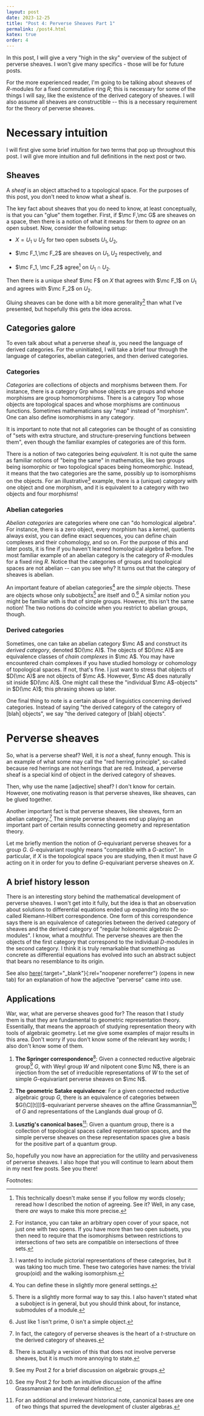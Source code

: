 ```yaml
---
layout: post
date: 2023-12-25
title: "Post 4: Perverse Sheaves Part 1"
permalink: /post4.html
katex: true
order: 4
---
```


In this post, I will give a very "high in the sky" overview of the subject of perverse sheaves. I won't give many specifics - those will be for future posts.

For the more experienced reader, I'm going to be talking about sheaves of $R$-modules for a fixed commutative ring $R$; this is necessary for some of the things I will say, like the existence of the derived category of sheaves. I will also assume all sheaves are constructible -- this is a necessary requirement for the theory of perverse sheaves.

# Necessary intuition

I will first give some brief intuition for two terms that pop up throughout this post. I will give more intuition and full definitions in the next post or two.

## Sheaves

A *sheaf* is an object attached to a topological space. For the purposes of this post, you don't need to know what a sheaf is.

The key fact about sheaves that you do need to know, at least conceptually, is that you can "glue" them together. First, if $\mc F,\mc G$ are sheaves on a space, then there is a notion of what it means for them to *agree* on an open subset. Now, consider the following setup:

- $X=U_1\cup U_2$ for two open subsets $U_1,U_2$,

- $\mc F_1,\mc F_2$ are sheaves on $U_1,U_2$ respectively, and

- $\mc F_1, \mc F_2$ agree[^Agree] on $U_1\cap U_2$.

[^Agree]: This technically doesn't make sense if you follow my words closely; reread how I described the notion of agreeing. See it? Well, in any case, there *are* ways to make this more precise.

Then there is a unique sheaf $\mc F$ on $X$ that agrees with $\mc F_1$ on $U_1$ and agrees with $\mc F_2$ on $U_2$.

Gluing sheaves can be done with a bit more generality[^GS] than what I've presented, but hopefully this gets the idea across.

[^GS]: For instance, you can take an arbitrary open cover of your space, not just one with two opens. If you have more than two open subsets, you then need to require that the isomorphisms between restrictions to intersections of two sets are compatible on intersections of three sets.

## Categories galore

To even talk about what a perverse sheaf *is*, you need the language of derived categories. For the uninitiated, I will take a brief tour through the language of categories, abelian categories, and then derived categories.

### Categories

*Categories* are collections of objects and morphisms between them. For instance, there is a category Grp whose objects are groups and whose morphisms are group homomorphisms. There is a category Top whose objects are topological spaces and whose morphisms are continuous functions. Sometimes mathematicians say "map" instead of "morphism". One can also define isomorphisms in any category.

It is important to note that not all categories can be thought of as consisting of "sets with extra structure, and structure-preserving functions between them", even though the familiar examples of categories are of this form.

There is a notion of two categories being *equivalent*. It is not quite the same as familiar notions of "being the same" in mathematics, like two groups being isomorphic or two topological spaces being homeomorphic. Instead, it means that the two categories are the same, possibly up to isomorphisms on the objects. For an illustrative[^IE] example, there is a (unique) category with one object and one morphism, and it is equivalent to a category with two objects and four morphisms!

[^IE]: I wanted to include pictorial representations of these categories, but it was taking too much time. These two categories have names: the trivial group(oid) and the walking isomorphism.

### Abelian categories

*Abelian categories* are categories where one can "do homological algebra". For instance, there is a zero object, every morphism has a kernel, quotients always exist, you can define exact sequences, you can define chain complexes and their cohomology, and so on. For the purpose of this and later posts, it is fine if you haven't learned homological algebra before. The most familiar example of an abelian category is the category of $R$-modules for a fixed ring $R$. Notice that the categories of groups and topological spaces are not abelian -- can you see why? It turns out that the category of sheaves is abelian.

An important feature of abelian categories[^5] are the *simple* objects. These are objects whose only subobjects[^6] are itself and 0.[^8] A similar notion you might be familiar with is that of simple groups. However, this isn't the same notion! The two notions do coincide when you restrict to abelian groups, though.

[^5]: You can define these in slightly more general settings.

[^6]: There is a slightly more formal way to say this. I also haven't stated what a subobject is in general, but you should think about, for instance, submodules of a module.

[^8]: Just like 1 isn't prime, 0 isn't a simple object.

### Derived categories

Sometimes, one can take an abelian category $\mc A$ and construct its *derived category*, denoted $D(\mc A)$. The objects of $D(\mc A)$ are equivalence classes of *chain complexes* in $\mc A$. You may have encountered chain complexes if you have studied homology or cohomology of topological spaces. If not, that's fine. I just want to stress that objects of $D(\mc A)$ are not objects of $\mc A$. However, $\mc A$ does naturally sit inside $D(\mc A)$. One might call these the "individual $\mc A$-objects" in $D(\mc A)$; this phrasing shows up later.

One final thing to note is a certain abuse of linguistics concerning derived categories. Instead of saying "the derived category of the category of \[blah\] objects", we say "the derived category of \[blah\] objects".

# Perverse sheaves

So, what is a perverse sheaf? Well, it is *not* a sheaf, funny enough. This is an example of what some may call the "red herring principle", so-called because red herrings are not herrings that are red. Instead, a perverse sheaf is a special kind of object in the derived category of sheaves.

Then, why use the name \[adjective\] sheaf? I don't know for certain. However, one motivating reason is that perverse sheaves, like sheaves, can be glued together.

Another important fact is that perverse sheaves, like sheaves, form an abelian category.[^1] The simple perverse sheaves end up playing an important part of certain results connecting geometry and representation theory.

Let me briefly mention the notion of $G$-equivariant perverse sheaves for a group $G$. $G$-equivariant roughly means "compatible with a $G$-action". In particular, if $X$ is the topological space you are studying, then it must have $G$ acting on it in order for you to define $G$-equivariant perverse sheaves on $X$.

[^1]: In fact, the category of perverse sheaves is the heart of a $t$-structure on the derived category of sheaves.

## A brief history lesson

There is an interesting story behind the mathematical development of perverse sheaves. I won't get into it fully, but the idea is that an observation about solutions to differential equations ended up expanding into the so-called Riemann-Hilbert correspondence. One form of this correspondence says there is an equivalence of categories between the derived category of sheaves and the derived category of "regular holonomic algebraic $D$-modules". I know, what a mouthful. The perverse sheaves are then the objects of the first category that correspond to the individual $D$-modules in the second category. I think it is truly remarkable that something as concrete as differential equations has evolved into such an abstract subject that bears no resemblance to its origin.

See also [here](https://mathoverflow.net/questions/29970/what-is-the-etymology-of-the-term-perverse-sheaf/44149#44149){:target="_blank"}{:rel="noopener noreferrer"} (opens in new tab) for an explanation of how the adjective "perverse" came into use.

## Applications

War, war, what are perverse sheaves good for? The reason that I study them is that they are fundamental to geometric representation theory. Essentially, that means the approach of studying representation theory with tools of algebraic geometry. Let me give some examples of major results in this area. Don't worry if you don't know some of the relevant key words; I also don't know some of them.

1. **The Springer correspondence**[^2]: Given a connected reductive algebraic group[^AG] $G$, with Weyl group $W$ and nilpotent cone $\mc N$, there is an injection from the set of irreducible representations of $W$ to the set of simple  $G$-equivariant perverse sheaves on $\mc N$.

2. **The geometric Satake equivalence**: For a given connected reductive algebraic group $G$, there is an equivalence of categories between $G(\C[[t]])$-equivariant perverse sheaves on the affine Grassmannian[^4] of $G$ and representations of the Langlands dual group of $G$.

3. **Lusztig's canonical bases**[^CB]: Given a quantum group, there is a collection of topological spaces called representation spaces, and the simple perverse sheaves on these representation spaces give a basis for the positive part of a quantum group.

[^CB]: For an additional and irrelevant historical note, canonical bases are one of two things that spurred the development of cluster algebras.

[^AG]: See my Post 2 for a brief discussion on algebraic groups.

[^2]: There is actually a version of this that does not involve perverse sheaves, but it is much more annoying to state.

[^4]: See my Post 2 for both an intuitive discussion of the affine Grassmannian and the formal definition.

So, hopefully you now have an appreciation for the utility and pervasiveness of perverse sheaves. I also hope that you will continue to learn about them in my next few posts. See you there!

Footnotes: